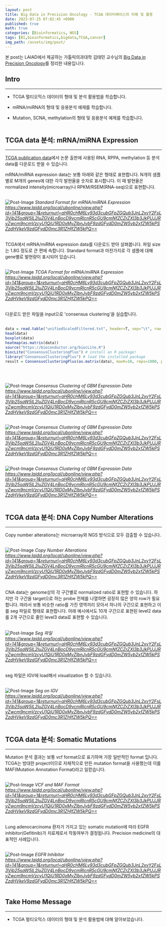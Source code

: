 ```yaml
---
layout: post
title: Big Data in Precision Oncology - TCGA 데이터베이스의 이해 및 활용
date: 2023-07-25 07:02:45 +0900
published: true
math: true
categories: [Bioinformatics, NGS]
tags: [BI,bioinformatics,bigdata,TCGA,cancer]
img_path: /assets/img/post/
---
```


본 post는 LAIAD에서 제공하는 가톨릭의과대학 김태민 교수님의 [Big Data in Precision Oncology](https://www.laidd.org/local/ubonline/view.php?id=141&group=1&returnurl=aHR0cHM6Ly93d3cubGFpZGQub3JnL2xvY2FsL3Vib25saW5lL2luZGV4LnBocD9vcmRlcnR5cGU9cmNfZCZrZXl3b3JkPUJJRyZwcm9ncmVzcyU1QiU1RD0xMyZlbnJvbF9zdGFydD0mZW5yb2xfZW5kPSZzdHVkeV9zdGFydD0mc3R1ZHlfZW5kPQ==, "Big Data in Precision Oncology")를 정리한 내용입니다.


## Intro
***

* TCGA 멀티오믹스 데이터의 형태 및 분석 활용법을 학습합니다.

* mRNA/miRNA의 형태 및 응용분석 예제를 학습합니다.

* Mutation, SCNA, methylation의 형태 및 응용분석 예제를 학습합니다.
<br><br>


## TCGA data 분석: mRNA/miRNA Expression
***

[TCGA publication data](httpsL//gdc.cancer.gov/about-data/publications/pancanatlas, "TCGA publication data")에서 논문 출판에 사용된 RNA, RPPA, methylation 등 분석 data를 다운로드 받을 수 있습니다.

mRNA/miRNA expression data는 보통 아래와 같은 형태로 표현합니다. N개의 샘플별로 M개의 genes에 대한 각각 발현율을 숫자로 표시합니다. 이 때 발현율은 normalized intensity(microarray)나 RPKM/RSEM(RNA-seq)으로 표현합니다.
<br><br>


![Post-Image](TCGA7.png)
_Standard Format for mRNA/miRNA Expression<br>
https://www.laidd.org/local/ubonline/view.php?id=141&group=1&returnurl=aHR0cHM6Ly93d3cubGFpZGQub3JnL2xvY2FsL3Vib25saW5lL2luZGV4LnBocD9vcmRlcnR5cGU9cmNfZCZrZXl3b3JkPUJJRyZwcm9ncmVzcyU1QiU1RD0xMyZlbnJvbF9zdGFydD0mZW5yb2xfZW5kPSZzdHVkeV9zdGFydD0mc3R1ZHlfZW5kPQ==_
<br><br>


TCGA에서 mRNA/miRNA expression data를 다운로드 받아 살펴봅니다. 파일 size는 1.8G 정도로 큰 편에 속합니다. Standard format과 마찬가지로 각 샘플에 대해 gene별로 발현량이 표시되어 있습니다.
<br><br>


![Post-Image](TCGA8.png)
_TCGA Format for mRNA/miRNA Expression<br>
https://www.laidd.org/local/ubonline/view.php?id=141&group=1&returnurl=aHR0cHM6Ly93d3cubGFpZGQub3JnL2xvY2FsL3Vib25saW5lL2luZGV4LnBocD9vcmRlcnR5cGU9cmNfZCZrZXl3b3JkPUJJRyZwcm9ncmVzcyU1QiU1RD0xMyZlbnJvbF9zdGFydD0mZW5yb2xfZW5kPSZzdHVkeV9zdGFydD0mc3R1ZHlfZW5kPQ==_
<br><br>


다운로드 받은 파일을 input으로 'consensus clustering'을 실습합니다.
<br><br>


```R
data = read.table("unifiedScaledFiltered.txt", header=T, sep="\t", row.names=1)
head(data)
boxplot(data)
heatmap(as.matrix(data))
source("https://bioconductor.org/biocLite.R")
biocLite("ConsensusClusteringPlus") # install an R package!
library("ConsensusClusteringPlus") # load the installed package
result = ConsensusClusteringPlus(as.matrix(data), maxK=10, reps=1000, pItem=0.8, title="TCGA GBM", plot="pdf")
```
<br><br>


![Post-Image](TCGA9.png)
_Consensus Clustering of GBM Expression Data<br>
https://www.laidd.org/local/ubonline/view.php?id=141&group=1&returnurl=aHR0cHM6Ly93d3cubGFpZGQub3JnL2xvY2FsL3Vib25saW5lL2luZGV4LnBocD9vcmRlcnR5cGU9cmNfZCZrZXl3b3JkPUJJRyZwcm9ncmVzcyU1QiU1RD0xMyZlbnJvbF9zdGFydD0mZW5yb2xfZW5kPSZzdHVkeV9zdGFydD0mc3R1ZHlfZW5kPQ==_
<br><br>


![Post-Image](TCGA10.png)
_Consensus Clustering of GBM Expression Data<br>
https://www.laidd.org/local/ubonline/view.php?id=141&group=1&returnurl=aHR0cHM6Ly93d3cubGFpZGQub3JnL2xvY2FsL3Vib25saW5lL2luZGV4LnBocD9vcmRlcnR5cGU9cmNfZCZrZXl3b3JkPUJJRyZwcm9ncmVzcyU1QiU1RD0xMyZlbnJvbF9zdGFydD0mZW5yb2xfZW5kPSZzdHVkeV9zdGFydD0mc3R1ZHlfZW5kPQ==_
<br><br>


![Post-Image](TCGA11.png)
_Consensus Clustering of GBM Expression Data<br>
https://www.laidd.org/local/ubonline/view.php?id=141&group=1&returnurl=aHR0cHM6Ly93d3cubGFpZGQub3JnL2xvY2FsL3Vib25saW5lL2luZGV4LnBocD9vcmRlcnR5cGU9cmNfZCZrZXl3b3JkPUJJRyZwcm9ncmVzcyU1QiU1RD0xMyZlbnJvbF9zdGFydD0mZW5yb2xfZW5kPSZzdHVkeV9zdGFydD0mc3R1ZHlfZW5kPQ==_
<br><br>


## TCGA data 분석: DNA Copy Number Alterations
***

Copy number alterations는 microarray와 NGS 방식으로 모두 검출할 수 있습니다.
<br><br>


![Post-Image](TCGA12.png)
_Copy Number Alterations<br>
https://www.laidd.org/local/ubonline/view.php?id=141&group=1&returnurl=aHR0cHM6Ly93d3cubGFpZGQub3JnL2xvY2FsL3Vib25saW5lL2luZGV4LnBocD9vcmRlcnR5cGU9cmNfZCZrZXl3b3JkPUJJRyZwcm9ncmVzcyU1QiU1RD0xMyZlbnJvbF9zdGFydD0mZW5yb2xfZW5kPSZzdHVkeV9zdGFydD0mc3R1ZHlfZW5kPQ==_
<br><br>


CNA data는 genome상의 각 구간별로 normalized ratio로 표현할 수 있습니다. 하지만 각 구간을 target으로 하는 probe 전체를 나열하면 굉장히 많은 양의 row가 필요합니다. 따라서 보통 비슷한 ratio를 가진 영역끼리 모아서 하나의 구간으로 표현하고 이를 seg 파일로 형태로 표현합니다. 아래 예시에서도 10개 구간으로 표현된 level2 data를 2개 구간으로 줄인 level3 data로 표현할 수 있습니다.
<br><br>


![Post-Image](TCGA13.png)
_Seg 파일<br>
https://www.laidd.org/local/ubonline/view.php?id=141&group=1&returnurl=aHR0cHM6Ly93d3cubGFpZGQub3JnL2xvY2FsL3Vib25saW5lL2luZGV4LnBocD9vcmRlcnR5cGU9cmNfZCZrZXl3b3JkPUJJRyZwcm9ncmVzcyU1QiU1RD0xMyZlbnJvbF9zdGFydD0mZW5yb2xfZW5kPSZzdHVkeV9zdGFydD0mc3R1ZHlfZW5kPQ==_
<br><br>


seg 파일은 IGV에 load해서 visualization 할 수 있습니다.
<br><br>


![Post-Image](TCGA14.png)
_Seg on IGV<br>
https://www.laidd.org/local/ubonline/view.php?id=141&group=1&returnurl=aHR0cHM6Ly93d3cubGFpZGQub3JnL2xvY2FsL3Vib25saW5lL2luZGV4LnBocD9vcmRlcnR5cGU9cmNfZCZrZXl3b3JkPUJJRyZwcm9ncmVzcyU1QiU1RD0xMyZlbnJvbF9zdGFydD0mZW5yb2xfZW5kPSZzdHVkeV9zdGFydD0mc3R1ZHlfZW5kPQ==_
<br><br>


## TCGA data 분석: Somatic Mutations
***

Mutation 분석 결과는 보통 vcf format으로 표기하며 가장 일반적인 format 입니다. TCGA는 방대한 project이므로 자체적으로 만든 mutation format을 사용했는데 이를 MAF(Mutation Annotation Format)라고 일컫습니다.
<br><br>


![Post-Image](TCGA15.png)
_VCF and MAF Format<br>
https://www.laidd.org/local/ubonline/view.php?id=141&group=1&returnurl=aHR0cHM6Ly93d3cubGFpZGQub3JnL2xvY2FsL3Vib25saW5lL2luZGV4LnBocD9vcmRlcnR5cGU9cmNfZCZrZXl3b3JkPUJJRyZwcm9ncmVzcyU1QiU1RD0xMyZlbnJvbF9zdGFydD0mZW5yb2xfZW5kPSZzdHVkeV9zdGFydD0mc3R1ZHlfZW5kPQ==_
<br><br>


Lung adenocarcinoma 환자가 가지고 있는 somatic mutation에 따라 EGFR inhibitor(Gefitinib)가 치료제로서 작동여부가 결정됩니다. Precision medicine의 대표적인 사례입니다.
<br><br>


![Post-Image](TCGA16.png)
_EGFR Inhibitor<br>
https://www.laidd.org/local/ubonline/view.php?id=141&group=1&returnurl=aHR0cHM6Ly93d3cubGFpZGQub3JnL2xvY2FsL3Vib25saW5lL2luZGV4LnBocD9vcmRlcnR5cGU9cmNfZCZrZXl3b3JkPUJJRyZwcm9ncmVzcyU1QiU1RD0xMyZlbnJvbF9zdGFydD0mZW5yb2xfZW5kPSZzdHVkeV9zdGFydD0mc3R1ZHlfZW5kPQ==_
<br><br>


## Take Home Message
***

* TCGA 멀티오믹스 데이터의 형태 및 분석 활용법에 대해 알아보았습니다.